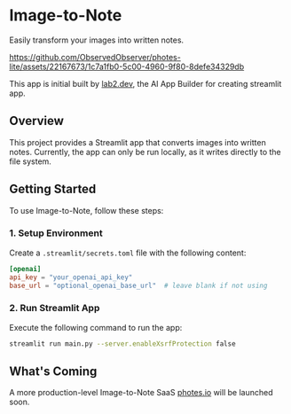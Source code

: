 # Image-to-Note
Easily transform your images into written notes.

https://github.com/ObservedObserver/photes-lite/assets/22167673/1c7a1fb0-5c00-4960-9f80-8defe34329db

This app is initial built by [lab2.dev](https://lab2.dev), the AI App Builder for creating streamlit app.

## Overview

This project provides a Streamlit app that converts images into written notes. Currently, the app can only be run locally, as it writes directly to the file system.

## Getting Started

To use Image-to-Note, follow these steps:

### 1. Setup Environment
Create a `.streamlit/secrets.toml` file with the following content:
```toml
[openai]
api_key = "your_openai_api_key"
base_url = "optional_openai_base_url"  # leave blank if not using
```

### 2. Run Streamlit App
Execute the following command to run the app:
```bash
streamlit run main.py --server.enableXsrfProtection false
```

## What's Coming
A more production-level Image-to-Note SaaS [photes.io](https://photes.io) will be launched soon.

